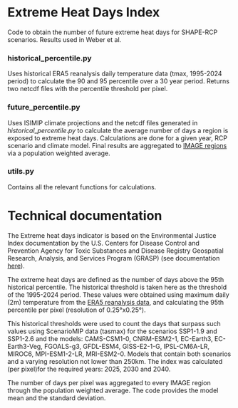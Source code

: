 # Extreme Heat Days Index
Code to obtain the number of future extreme heat days for SHAPE-RCP scenarios. Results used in Weber et al.

### historical_percentile.py
Uses historical ERA5 reanalysis daily temperature data (tmax, 1995-2024 period) to calculate the 90 and 95 percentile over a 30 year period. Returns two netcdf files with the percentile threshold per pixel.

### future_percentile.py
Uses ISIMIP climate projections and the netcdf files generated in $historical\_percentile.py$ to calculate the average number of days a region is exposed to extreme heat days. Calculations are done for a given year, RCP scenario and climate model. Final results are aggregated to [IMAGE regions](https://models.pbl.nl/image/Region_classification_map) via a population weighted average.

### utils.py
Contains all the relevant functions for calculations.


# Technical documentation

The Extreme heat days indicator is based on the Environmental Justice Index documentation by the U.S. Centers for Disease Control and Prevention
Agency for Toxic Substances and Disease Registry
Geospatial Research, Analysis, and Services Program (GRASP) (see documentation [here](https://www.atsdr.cdc.gov/place-health/php/eji/eji-technical-documentation.html#:~:text=Access%20the%20EJI%20Technical%20Documentation%20for%20detailed%20information,Technical%20Documentation.%20Download%20the%202022%20EJI%20Technical%20Documentation.)).

The extreme heat days are defined as the number of days above the 95th historical percentile. The historical threshold is taken here as the threshold of the 1995-2024 period. These values were obtained using maximum daily (2m) temperature from the [ERA5 reanalysis data](https://cds.climate.copernicus.eu/datasets/derived-era5-single-levels-daily-statistics?tab=download), and calculating the 95th percentile per pixel (resolution of 0.25°x0.25°).

This historical thresholds were used to count the days that surpass such values using ScenarioMIP data (tasmax) for the scenarios SSP1-1.9 and SSP1-2.6 and the models: CAMS-CSM1-0, CNRM-ESM2-1, EC-Earth3, EC-Earth3-Veg, FGOALS-g3, GFDL-ESM4, GISS-E2-1-G, IPSL-CM6A-LR, MIROC6, MPI-ESM1-2-LR, MRI-ESM2-0. Models that contain both scenarios and a varying resolution not lower than 250km. The index was calculated (per pixel)for the required years: 2025, 2030 and 2040.

The number of days per pixel was aggregated to every IMAGE region through the population weighted average. The code provides the model mean and the standard deviation.

